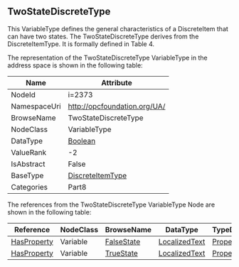 <!-- objecttype -->
## TwoStateDiscreteType
This VariableType defines the general characteristics of a DiscreteItem that can have two states. The TwoStateDiscreteType derives from the DiscreteItemType. It is formally defined in Table 4.  
<!-- end of text -->
The representation of the TwoStateDiscreteType VariableType in the address space is shown in the following table:  

|Name|Attribute|
|---|---|
|NodeId|i=2373|
|NamespaceUri|http://opcfoundation.org/UA/|
|BrowseName|TwoStateDiscreteType|
|NodeClass|VariableType|
|DataType|[Boolean](../../../Part3/DataTypes/Boolean/readme.md)|
|ValueRank|-2|
|IsAbstract|False|
|BaseType|[DiscreteItemType](../../../Part8/VariableTypes/DiscreteItemType/readme.md)|
|Categories|Part8|

The references from the TwoStateDiscreteType VariableType Node are shown in the following table:  

|Reference|NodeClass|BrowseName|DataType|TypeDefinition|ModellingRule|
|---|---|---|---|---|---|
|[HasProperty](../../../Part3/ReferenceTypes/HasProperty/readme.md)|Variable|[FalseState](#FalseState)|[LocalizedText](../../../Part3/DataTypes/LocalizedText/readme.md)|[PropertyType](../../Part5/VariableTypes/PropertyType/readme.md)|[Mandatory](../../Objects/Mandatory/readme.md)|
|[HasProperty](../../../Part3/ReferenceTypes/HasProperty/readme.md)|Variable|[TrueState](#TrueState)|[LocalizedText](../../../Part3/DataTypes/LocalizedText/readme.md)|[PropertyType](../../Part5/VariableTypes/PropertyType/readme.md)|[Mandatory](../../Objects/Mandatory/readme.md)|


